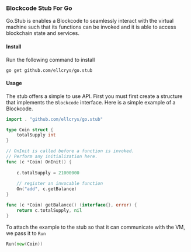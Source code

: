 ### Blockcode Stub For Go

Go.Stub is enables a Blockcode to seamlessly interact with the virtual machine such that its functions can be invoked and it is able to access blockchain state and services.

#### Install
Run the following command to install
```
go get github.com/ellcrys/go.stub
```

#### Usage
The stub offers a simple to use API. First you must first create a structure that implements the `Blockcode` interface. Here is a simple example of a Blockcode. 

```go
import . "github.com/ellcrys/go.stub"

type Coin struct {
    totalSupply int
}

// OnInit is called before a function is invoked. 
// Perform any initialization here. 
func (c *Coin) OnInit() {
    
    c.totalSupply = 21000000
    
    // register an invocable function
	On("add", c.getBalance)
}

func (c *Coin) getBalance() (interface{}, error) {
    return c.totalSupply, nil
}
```

To attach the example to the stub so that it can communicate with the VM, we pass it to `Run`

```go
Run(new(Coin))
```

